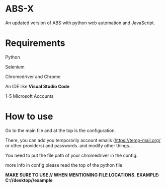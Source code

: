 # ABS-X
An updated version of ABS with python web automation and JavaScript.

# Requirements

Python

Selenium

Chromedriver and Chrome

An IDE like **Visual Studio Code**

1-5 Microsoft Accounts





# How to use

Go to the main file and at the top is the configuration.

There, you can add you temporarily account emails (https://temp-mail.org/ or other providers) and passwords. and modify other things...

You need to put the file path of your chromedriver in the config.

more info in config please read the top of the python file

**MAKE SURE TO USE // WHEN MENTIONING FILE LOCATIONS. EXAMPLE: C://desktop//example**
